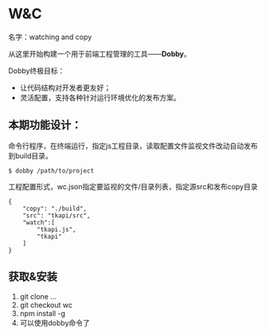 W&C
===

名字：watching and copy

从这里开始构建一个用于前端工程管理的工具——**Dobby**。

Dobby终极目标：

* 让代码结构对开发者更友好；
* 灵活配置，支持各种针对运行环境优化的发布方案。

本期功能设计：
-----------

命令行程序，在终端运行，指定js工程目录，读取配置文件监视文件改动自动发布到build目录。

```
$ dobby /path/to/project
```

工程配置形式，wc.json指定要监视的文件/目录列表，指定源src和发布copy目录

```
{
	"copy": "./build",
	"src": "tkapi/src",
	"watch":[
		"tkapi.js",
		"tkapi"
	]
}
```

获取&安装
--------

1. git clone ...
2. git checkout wc
3. npm install -g
4. 可以使用dobby命令了